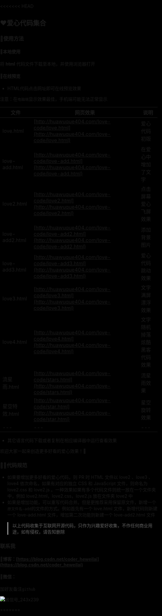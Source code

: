 <<<<<<< HEAD
## ❤️爱心代码集合

### 🤩使用方法

#### 💌本地使用
将 **html** 代码文件下载至本地，并使用浏览器打开

#### 💌在线预览
- HTML代码点击网址即可在线预览效果

注意：在`电脑端`显示效果最佳，手机端可能无法正常显示

|   文件   |   网页效果   | 说明  |
| ---- | ---- |---- |
|   love.html   |   [http://huawuque404.com/love-code/love.html](http://huawuque404.com/love-code/love.html)   | 爱心代码初版 |
|   love-add.html   |   [http://huawuque404.com/love-code/love-add.html](http://huawuque404.com/love-code/love-add.html)   | 在爱心中增加了文字 |
|   love2.html   |   [http://huawuque404.com/love-code/love2.html](http://huawuque404.com/love-code/love2.html)   |  点击屏幕爱心飞屏效果  |
| love-add2.html | [http://huawuque404.com/love-code/love-add2.html](http://huawuque404.com/love-code/love-add2.html) | 添加背景图片 |
| love-add3.html | [http://huawuque404.com/love-code/love-add3.html](http://huawuque404.com/love-code/love-add3.html) | 爱心代码跳动效果 |
| love3.html | [http://huawuque404.com/love-code/love3.html](http://huawuque404.com/love-code/love3.html) | 文字满屏漂浮效果 |
| love4.html | [http://huawuque404.com/love-code/love4.html](http://huawuque404.com/love-code/love4.html) | 文字随机掉落炫酷黑客代码效果 |
| 流星雨.html | [http://huawuque404.com/love-code/stars.html](http://huawuque404.com/love-code/stars.html) | 流星雨效果 |
| 星空特效.html | [http://huawuque404.com/love-code/star.html](http://huawuque404.com/love-code/star.html) | 星空旋转效果 |
| --- | --- | --- |

- 其它语言代码下载或者复制在相应编译器中运行查看效果

欢迎大家一起来创造更多好看的爱心效果！🍉

### 👨‍💻代码规范
- 如果要增加更多好看的爱心代码，则 PR 时 HTML 文件以 love2 、love3 、love4 依次命名，如果有对应的独立 CSS 和 JavaScript 文件，则命名为 love2.css 和 love2.js 。一种效果如果有多个代码文件则统一放在一个文件夹中，例如 love2.html，love2.css，love2.js 放在文件夹 love2 中
- 如果是增加功能，可以重写代码合并。但是更推荐采用保留原文件，新增一个`原文件名-add`的文件的方式。例如首先有一个 love.html 文件，新增代码则新建一个 love-add.html 文件，增加第二次功能则新建一个 love-add2.html 文件

> 以上代码收集于互联网开源代码，只作为兴趣爱好收集，不作任何商业用途，如有侵权，请告知删除

### 联系我

#### 📢博客：[https://blog.csdn.net/coder_heweilai](https://blog.csdn.net/coder_heweilai)

#### 🍊微信：

加好友备注`github`

![微信号_243x239](https://user-images.githubusercontent.com/109327586/204129722-898d481f-1735-452f-8a60-9bf298dc5bce.png)


=======
<!DOCTYPE html>
<html>

<head>
    <title> 爱心代码 </title>
    <meta charset="utf-8">
    <meta name="Author" content="花无缺">
    <meta name="Keywords" content="爱心代码">
    <meta name="Description" content="爱心代码">
    <link rel="shortcut icon" href="../picture/爱心.png" type="image/x-icon">
    <style>
        html,
        body {
            height: 100%;
            padding: 0;
            margin: 0;
            background: #000;
        }

        canvas {
            position: absolute;
            width: 100%;
            height: 100%;
        }

        .title {
            width: 20%;
            height: 30%;
            /* 文字居中 */
            text-align: center;
            /* 字体大小 */
            font-size: 30px;
            /* 背景颜色 */
            background-color: transparent;
            /* 文字颜色 */
            color: rgba(247, 110, 206, 0.829);
            /* 左右居中 */
            margin: auto;
            /* 定位 */
            position: relative;
            /* 上边距 */
            top: 40%;
            /* 字体 */
            font-family: "幼圆";
        }
    </style>

</head>

<body>


    <canvas id="pinkboard"></canvas>

    <div class="title">花无缺，我喜欢你</div>
    <script>

        var settings = {
            particles: {
                length: 500,
                duration: 2,
                velocity: 100,
                effect: -0.75,
                size: 30,
            },
        };


        (function () { var b = 0; var c = ["ms", "moz", "webkit", "o"]; for (var a = 0; a < c.length && !window.requestAnimationFrame; ++a) { window.requestAnimationFrame = window[c[a] + "RequestAnimationFrame"]; window.cancelAnimationFrame = window[c[a] + "CancelAnimationFrame"] || window[c[a] + "CancelRequestAnimationFrame"] } if (!window.requestAnimationFrame) { window.requestAnimationFrame = function (h, e) { var d = new Date().getTime(); var f = Math.max(0, 16 - (d - b)); var g = window.setTimeout(function () { h(d + f) }, f); b = d + f; return g } } if (!window.cancelAnimationFrame) { window.cancelAnimationFrame = function (d) { clearTimeout(d) } } }());


        var Point = (function () {
            function Point(x, y) {
                this.x = (typeof x !== 'undefined') ? x : 0;
                this.y = (typeof y !== 'undefined') ? y : 0;
            }
            Point.prototype.clone = function () {
                return new Point(this.x, this.y);
            };
            Point.prototype.length = function (length) {
                if (typeof length == 'undefined')
                    return Math.sqrt(this.x * this.x + this.y * this.y);
                this.normalize();
                this.x *= length;
                this.y *= length;
                return this;
            };
            Point.prototype.normalize = function () {
                var length = this.length();
                this.x /= length;
                this.y /= length;
                return this;
            };
            return Point;
        })();


        var Particle = (function () {
            function Particle() {
                this.position = new Point();
                this.velocity = new Point();
                this.acceleration = new Point();
                this.age = 0;
            }
            Particle.prototype.initialize = function (x, y, dx, dy) {
                this.position.x = x;
                this.position.y = y;
                this.velocity.x = dx;
                this.velocity.y = dy;
                this.acceleration.x = dx * settings.particles.effect;
                this.acceleration.y = dy * settings.particles.effect;
                this.age = 0;
            };
            Particle.prototype.update = function (deltaTime) {
                this.position.x += this.velocity.x * deltaTime;
                this.position.y += this.velocity.y * deltaTime;
                this.velocity.x += this.acceleration.x * deltaTime;
                this.velocity.y += this.acceleration.y * deltaTime;
                this.age += deltaTime;
            };
            Particle.prototype.draw = function (context, image) {
                function ease(t) {
                    return (--t) * t * t + 1;
                }
                var size = image.width * ease(this.age / settings.particles.duration);
                context.globalAlpha = 1 - this.age / settings.particles.duration;
                context.drawImage(image, this.position.x - size / 2, this.position.y - size / 2, size, size);
            };
            return Particle;
        })();


        var ParticlePool = (function () {
            var particles,
                firstActive = 0,
                firstFree = 0,
                duration = settings.particles.duration;

            function ParticlePool(length) {
                // create and populate particle pool
                particles = new Array(length);
                for (var i = 0; i < particles.length; i++)
                    particles[i] = new Particle();
            }
            ParticlePool.prototype.add = function (x, y, dx, dy) {
                particles[firstFree].initialize(x, y, dx, dy);

                // handle circular queue
                firstFree++;
                if (firstFree == particles.length) firstFree = 0;
                if (firstActive == firstFree) firstActive++;
                if (firstActive == particles.length) firstActive = 0;
            };
            ParticlePool.prototype.update = function (deltaTime) {
                var i;


                if (firstActive < firstFree) {
                    for (i = firstActive; i < firstFree; i++)
                        particles[i].update(deltaTime);
                }
                if (firstFree < firstActive) {
                    for (i = firstActive; i < particles.length; i++)
                        particles[i].update(deltaTime);
                    for (i = 0; i < firstFree; i++)
                        particles[i].update(deltaTime);
                }


                while (particles[firstActive].age >= duration && firstActive != firstFree) {
                    firstActive++;
                    if (firstActive == particles.length) firstActive = 0;
                }


            };
            ParticlePool.prototype.draw = function (context, image) {

                if (firstActive < firstFree) {
                    for (i = firstActive; i < firstFree; i++)
                        particles[i].draw(context, image);
                }
                if (firstFree < firstActive) {
                    for (i = firstActive; i < particles.length; i++)
                        particles[i].draw(context, image);
                    for (i = 0; i < firstFree; i++)
                        particles[i].draw(context, image);
                }
            };
            return ParticlePool;
        })();


        (function (canvas) {
            var context = canvas.getContext('2d'),
                particles = new ParticlePool(settings.particles.length),
                particleRate = settings.particles.length / settings.particles.duration,
                time;


            function pointOnHeart(t) {
                return new Point(
                    160 * Math.pow(Math.sin(t), 3),
                    130 * Math.cos(t) - 50 * Math.cos(2 * t) - 20 * Math.cos(3 * t) - 10 * Math.cos(4 * t) + 25
                );
            }


            var image = (function () {
                var canvas = document.createElement('canvas'),
                    context = canvas.getContext('2d');
                canvas.width = settings.particles.size;
                canvas.height = settings.particles.size;

                function to(t) {
                    var point = pointOnHeart(t);
                    point.x = settings.particles.size / 2 + point.x * settings.particles.size / 350;
                    point.y = settings.particles.size / 2 - point.y * settings.particles.size / 350;
                    return point;
                }

                context.beginPath();
                var t = -Math.PI;
                var point = to(t);
                context.moveTo(point.x, point.y);
                while (t < Math.PI) {
                    t += 0.01;
                    point = to(t);
                    context.lineTo(point.x, point.y);
                }
                context.closePath();

                context.fillStyle = '#ea80b0';
                context.fill();

                var image = new Image();
                image.src = canvas.toDataURL();
                return image;
            })();


            function render() {

                requestAnimationFrame(render);


                var newTime = new Date().getTime() / 1000,
                    deltaTime = newTime - (time || newTime);
                time = newTime;


                context.clearRect(0, 0, canvas.width, canvas.height);


                var amount = particleRate * deltaTime;
                for (var i = 0; i < amount; i++) {
                    var pos = pointOnHeart(Math.PI - 2 * Math.PI * Math.random());
                    var dir = pos.clone().length(settings.particles.velocity);
                    particles.add(canvas.width / 2 + pos.x, canvas.height / 2 - pos.y, dir.x, -dir.y);
                }


                particles.update(deltaTime);
                particles.draw(context, image);
            }


            function onResize() {
                canvas.width = canvas.clientWidth;
                canvas.height = canvas.clientHeight;
            }
            window.onresize = onResize;


            setTimeout(function () {
                onResize();
                render();
            }, 10);
        })(document.getElementById('pinkboard'));
    </script>



</body>

</html>
>>>>>>> 6c3101d87a3e9c12e87e201cc01d385bc2b7a852
